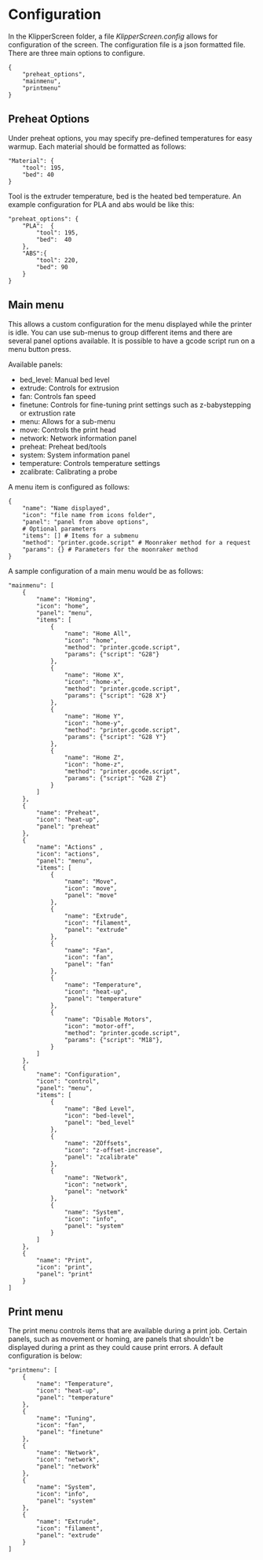 # Configuration

In the KlipperScreen folder, a file _KlipperScreen.config_ allows for configuration of the screen. The configuration
file is a json formatted file. There are three main options to configure.
```
{
    "preheat_options",
    "mainmenu",
    "printmenu"
}
```

## Preheat Options
Under preheat options, you may specify pre-defined temperatures for easy warmup. Each material should be formatted as
follows:
```
"Material": {      
    "tool": 195,
    "bed": 40
}
```
Tool is the extruder temperature, bed is the heated bed temperature. An example configuration for PLA and abs would be
like this:
```
"preheat_options": {
    "PLA":  {
        "tool": 195,
        "bed":  40
    },
    "ABS":{
        "tool": 220,
        "bed": 90
    }
}
```

## Main menu
This allows a custom configuration for the menu displayed while the printer is idle. You can use sub-menus to group
different items and there are several panel options available. It is possible to have a gcode script run on a menu
button press.

Available panels:
* bed_level: Manual bed level
* extrude: Controls for extrusion
* fan: Controls fan speed
* finetune: Controls for fine-tuning print settings such as z-babystepping or extrustion rate
* menu: Allows for a sub-menu
* move: Controls the print head
* network: Network information panel
* preheat: Preheat bed/tools
* system: System information panel
* temperature: Controls temperature settings
* zcalibrate: Calibrating a probe

A menu item is configured as follows:
```
{
    "name": "Name displayed",
    "icon": "file name from icons folder",
    "panel": "panel from above options",
    # Optional parameters
    "items": [] # Items for a submenu
    "method": "printer.gcode.script" # Moonraker method for a request
    "params": {} # Parameters for the moonraker method
}
```

A sample configuration of a main menu would be as follows:
```
"mainmenu": [
    {
        "name": "Homing",
        "icon": "home",
        "panel": "menu",
        "items": [
            {
                "name": "Home All",
                "icon": "home",
                "method": "printer.gcode.script",
                "params": {"script": "G28"}
            },
            {
                "name": "Home X",
                "icon": "home-x",
                "method": "printer.gcode.script",
                "params": {"script": "G28 X"}
            },
            {
                "name": "Home Y",
                "icon": "home-y",
                "method": "printer.gcode.script",
                "params": {"script": "G28 Y"}
            },
            {
                "name": "Home Z",
                "icon": "home-z",
                "method": "printer.gcode.script",
                "params": {"script": "G28 Z"}
            }
        ]
    },
    {
        "name": "Preheat",
        "icon": "heat-up",
        "panel": "preheat"
    },
    {
        "name": "Actions" ,
        "icon": "actions",
        "panel": "menu",
        "items": [
            {
                "name": "Move",
                "icon": "move",
                "panel": "move"
            },
            {
                "name": "Extrude",
                "icon": "filament",
                "panel": "extrude"
            },
            {
                "name": "Fan",
                "icon": "fan",
                "panel": "fan"
            },
            {
                "name": "Temperature",
                "icon": "heat-up",
                "panel": "temperature"
            },
            {
                "name": "Disable Motors",
                "icon": "motor-off",
                "method": "printer.gcode.script",
                "params": {"script": "M18"},
            }
        ]
    },
    {
        "name": "Configuration",
        "icon": "control",
        "panel": "menu",
        "items": [
            {
                "name": "Bed Level",
                "icon": "bed-level",
                "panel": "bed_level"
            },
            {
                "name": "ZOffsets",
                "icon": "z-offset-increase",
                "panel": "zcalibrate"
            },
            {
                "name": "Network",
                "icon": "network",
                "panel": "network"
            },
            {
                "name": "System",
                "icon": "info",
                "panel": "system"
            }
        ]
    },
    {
        "name": "Print",
        "icon": "print",
        "panel": "print"
    }
]
```

## Print menu
The print menu controls items that are available during a print job. Certain panels, such as movement or homing, are
panels that shouldn't be displayed during a print as they could cause print errors. A default configuration is below:

```
"printmenu": [
    {
        "name": "Temperature",
        "icon": "heat-up",
        "panel": "temperature"
    },
    {
        "name": "Tuning",
        "icon": "fan",
        "panel": "finetune"
    },
    {
        "name": "Network",
        "icon": "network",
        "panel": "network"
    },
    {
        "name": "System",
        "icon": "info",
        "panel": "system"
    },
    {
        "name": "Extrude",
        "icon": "filament",
        "panel": "extrude"
    }
]
```
